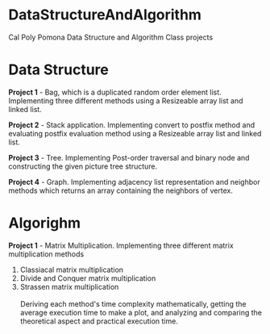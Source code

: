 # DataStructureAndAlgorithm
Cal Poly Pomona Data Structure and Algorithm Class projects

# Data Structure
 **Project 1** - Bag, which is a duplicated random order element list. Implementing three different methods using a Resizeable array list and linked list.

 **Project 2** - Stack application. Implementing convert to postfix method and evaluating postfix evaluation method using a Resizeable array list and linked list.

 **Project 3** - Tree. Implementing Post-order traversal and binary node and constructing the given picture tree structure. 

 **Project 4** - Graph. Implementing adjacency list representation and neighbor methods which returns an array containing the neighbors of vertex. 

# Algorighm
 **Project 1** - Matrix Multiplication. Implementing three different matrix multiplication methods<br> 
1. Classiacal matrix multiplication
2. Divide and Conquer matrix multiplication
3. Strassen matrix multiplication
 <br><br>Deriving each method's time complexity mathematically, getting the average execution time to make a plot, and analyzing and comparing the theoretical aspect and practical execution time. 
